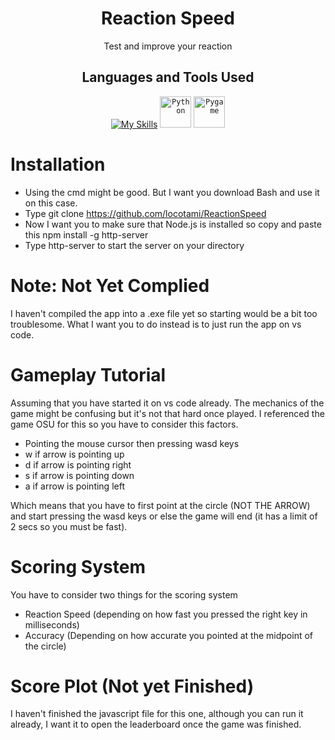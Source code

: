 <div align="center">

# Reaction Speed

Test and improve your reaction
  
</div>

<div align="center">

## Languages and Tools Used
  
</div>

<div align="center">

 [![My Skills](https://skillicons.dev/icons?i=html,css,js)](https://skillicons.dev)
	<code><img width="50" src="https://user-images.githubusercontent.com/25181517/183423507-c056a6f9-1ba8-4312-a350-19bcbc5a8697.png" alt="Python" title="Python"/></code>
	<code><img width="50" src="https://github.com/marwin1991/profile-technology-icons/assets/76012086/cbaed680-d3a4-4693-9de6-23cdf5345928" alt="Pygame" title="Pygame"/></code>

</div>



# Installation
* Using the cmd might be good. But I want you download Bash and use it on this case.
* Type git clone https://github.com/locotami/ReactionSpeed
* Now I want you to make sure that Node.js is installed so copy and paste this npm install -g http-server
* Type http-server to start the server on your directory

# Note: Not Yet Complied

I haven't compiled the app into a .exe file yet so starting would be a bit too troublesome. What I want you to do instead is to just run the app on vs code.

# Gameplay Tutorial

Assuming that you have started it on vs code already. The mechanics of the game might be confusing but it's not that hard once played. I referenced the game OSU for this so you have to consider this factors.

* Pointing the mouse cursor then pressing wasd keys
* w if arrow is pointing up
* d if arrow is pointing right
* s if arrow is pointing down
* a if arrow is pointing left

Which means that you have to first point at the circle (NOT THE ARROW) and start pressing the wasd keys or else the game will end (it has a limit of 2 secs so you must be fast).

# Scoring System

You have to consider two things for the scoring system
* Reaction Speed (depending on how fast you pressed the right key in milliseconds)
* Accuracy (Depending on how accurate you pointed at the midpoint of the circle)

# Score Plot (Not yet Finished)

I haven't finished the javascript file for this one, although you can run it already, I want it to open the leaderboard once the game was finished.



